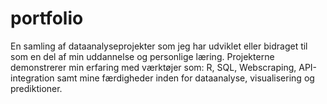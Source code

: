# portfolio
En samling af dataanalyseprojekter som jeg har udviklet eller bidraget til som en del af min uddannelse og personlige læring. Projekterne demonstrerer min erfaring med værktøjer som:
R,
SQL,
Webscraping,
API-integration
samt mine færdigheder inden for dataanalyse, visualisering og prediktioner.
